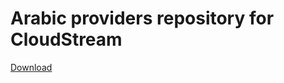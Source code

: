 # Arabic providers repository for CloudStream

[Download](https://cloudstream-extensions-arabic.zr5.repl.co/?click=download)
